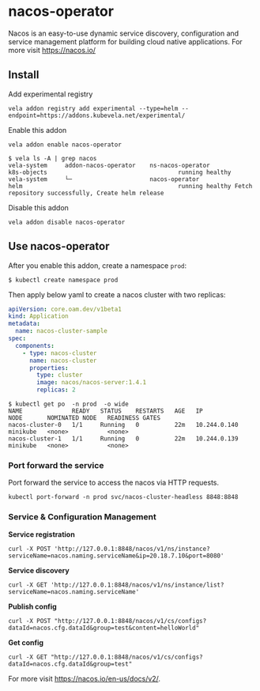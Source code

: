 # nacos-operator

Nacos is an easy-to-use dynamic service discovery, configuration and service management platform for building cloud native applications. For more visit https://nacos.io/

## Install

Add experimental registry
```
vela addon registry add experimental --type=helm --endpoint=https://addons.kubevela.net/experimental/
```

Enable this addon
```
vela addon enable nacos-operator
```

```shell
$ vela ls -A | grep nacos
vela-system     addon-nacos-operator    ns-nacos-operator                       k8s-objects                                     running healthy
vela-system     └─                      nacos-operator                          helm                                            running healthy Fetch repository successfully, Create helm release
```

Disable this addon
```
vela addon disable nacos-operator
```

## Use nacos-operator

After you enable this addon, create a namespace `prod`:

```shell
$ kubectl create namespace prod
```

Then apply below yaml to create a nacos cluster with two replicas:

```yaml
apiVersion: core.oam.dev/v1beta1
kind: Application
metadata:
  name: nacos-cluster-sample
spec:
  components:
    - type: nacos-cluster
      name: nacos-cluster
      properties:
        type: cluster
        image: nacos/nacos-server:1.4.1
        replicas: 2
```

```shell
$ kubectl get po  -n prod  -o wide
NAME              READY   STATUS    RESTARTS   AGE   IP             NODE       NOMINATED NODE   READINESS GATES
nacos-cluster-0   1/1     Running   0          22m   10.244.0.140   minikube   <none>           <none>
nacos-cluster-1   1/1     Running   0          22m   10.244.0.139   minikube   <none>           <none>
```

### Port forward the service

Port forward the service to access the nacos via HTTP requests.

```shell
kubectl port-forward -n prod svc/nacos-cluster-headless 8848:8848
```

### Service & Configuration Management

**Service registration**

```shell
curl -X POST 'http://127.0.0.1:8848/nacos/v1/ns/instance?serviceName=nacos.naming.serviceName&ip=20.18.7.10&port=8080'
```

**Service discovery**

```shell
curl -X GET 'http://127.0.0.1:8848/nacos/v1/ns/instance/list?serviceName=nacos.naming.serviceName'
```

**Publish config**

```shell
curl -X POST "http://127.0.0.1:8848/nacos/v1/cs/configs?dataId=nacos.cfg.dataId&group=test&content=helloWorld"
```

**Get config**

```shell
curl -X GET "http://127.0.0.1:8848/nacos/v1/cs/configs?dataId=nacos.cfg.dataId&group=test"
```

For more visit https://nacos.io/en-us/docs/v2/.